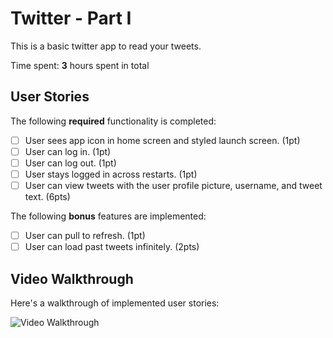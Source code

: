 # Twitter - Part I

This is a basic twitter app to read your tweets.

Time spent: **3** hours spent in total

## User Stories

The following **required** functionality is completed:

- [ ] User sees app icon in home screen and styled launch screen. (1pt)
- [ ] User can log in. (1pt)
- [ ] User can log out. (1pt)
- [ ] User stays logged in across restarts. (1pt)
- [ ] User can view tweets with the user profile picture, username, and tweet text. (6pts)

The following **bonus** features are implemented:

- [ ] User can pull to refresh. (1pt)
- [ ] User can load past tweets infinitely. (2pts)

## Video Walkthrough

Here's a walkthrough of implemented user stories:

<img src='http://g.recordit.co/IjAmVAcdmy.gif' title='Video Walkthrough' width='' alt='Video Walkthrough' />
